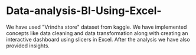 # Data-analysis-BI-Using-Excel-
We have used "Vrindha store" dataset from kaggle. We have implemented concepts like data cleaning and data transformation along with creating an interactive dashboard using slicers in Excel. After the analysis we have also provided insights.
